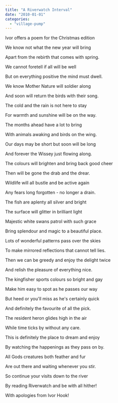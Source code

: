 ```yaml
---
title: "A Riverwatch Interval"
date: "2010-01-01"
categories: 
  - "village-pump"
---
```


Ivor offers a poem for the Christmas edition

We know not what the new year will bring

Apart from the rebirth that comes with spring.

We cannot foretell if all will be well

But on everything positive the mind must dwell.

We know Mother Nature will soldier along

And soon will return the birds with their song.

The cold and the rain is not here to stay

For warmth and sunshine will be on the way.

The months ahead have a lot to bring

With animals awaking and birds on the wing.

Our days may be short but soon will be long

And forever the Wissey just flowing along.

The colours will brighten and bring back good cheer

Then will be gone the drab and the drear.

Wildlife will all bustle and be active again

Any fears long forgotten - no longer a drain.

The fish are aplenty all silver and bright

The surface will glitter in brilliant light

Majestic white swans patrol with such grace

Bring splendour and magic to a beautiful place.

Lots of wonderful patterns pass over the skies

To make mirrored reflections that cannot tell lies.

Then we can be greedy and enjoy the delight twice

And relish the pleasure of everything nice.

The kingfisher sports colours so bright and gay

Make him easy to spot as he passes our way

But heed or you'll miss as he's certainly quick

And definitely the favourite of all the pick.

The resident heron glides high in the air

While time ticks by without any care.

This is definitely the place to dream and enjoy

By watching the happenings as they pass on by.

All Gods creatures both feather and fur

Are out there and waiting whenever you stir.

So continue your visits down to the river

By reading Riverwatch and be with all hither!

With apologies from Ivor Hook!
